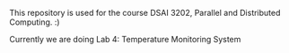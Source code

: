 This repository is used for the course DSAI 3202, Parallel and Distributed Computing. :)

Currently we are doing Lab 4: Temperature Monitoring System